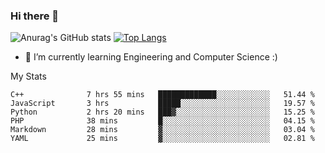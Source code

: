 ### Hi there 👋

![Anurag's GitHub stats](https://github-readme-stats.vercel.app/api?username=MatteoIorio11&show_icons=true&theme=dark) 
[![Top Langs](https://github-readme-stats.vercel.app/api/top-langs/?username=MatteoIorio11&theme=dark)](https://github.com/MatteoIorio11/github-readme-stats)

- 🌱 I’m currently learning Engineering and Computer Science :)

<!--
**MatteoIorio11/MatteoIorio11** is a ✨ _special_ ✨ repository because its `README.md` (this file) appears on your GitHub profile.

Here are some ideas to get you started:

- 🔭 I’m currently working on ...
- 🌱 I’m currently learning ...
- 👯 I’m looking to collaborate on ...
- 🤔 I’m looking for help with ...
- 💬 Ask me about ...
- 📫 How to reach me: ...
- 😄 Pronouns: ...
- ⚡ Fun fact: ...
-->
My Stats
<!--START_SECTION:waka-->

```text
C++              7 hrs 55 mins   █████████████░░░░░░░░░░░░   51.44 %
JavaScript       3 hrs           █████░░░░░░░░░░░░░░░░░░░░   19.57 %
Python           2 hrs 20 mins   ███▓░░░░░░░░░░░░░░░░░░░░░   15.25 %
PHP              38 mins         █░░░░░░░░░░░░░░░░░░░░░░░░   04.15 %
Markdown         28 mins         ▓░░░░░░░░░░░░░░░░░░░░░░░░   03.04 %
YAML             25 mins         ▓░░░░░░░░░░░░░░░░░░░░░░░░   02.81 %
```

<!--END_SECTION:waka-->
